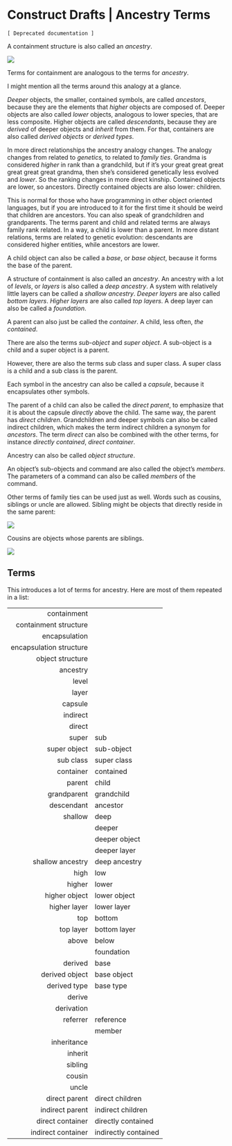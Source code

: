 ﻿Construct Drafts | Ancestry Terms
=================================

`[ Deprecated documentation ]`

A containment structure is also called an *ancestry*.

![](images/80.%20Ancestry%20Terms.001.png)

Terms for containment are analogous to the terms for *ancestry*.

I might mention all the terms around this analogy at a glance.

*Deeper* objects, the smaller, contained symbols, are called *ancestors*, because they are the elements that *higher* objects are composed of. Deeper objects are also called *lower* objects, analogous to lower species, that are less composite. Higher objects are called *descendants*, because they are *derived* of deeper objects and *inherit* from them. For that, containers are also called *derived objects* or *derived types*.

In more direct relationships the ancestry analogy changes. The analogy changes from related to *genetics,* to related to *family ties*. Grandma is considered *higher* in rank than a grandchild, but if it’s your great great great great great great grandma, then she’s considered genetically less evolved and *lower*. So the ranking changes in more direct kinship. Contained objects are lower, so ancestors. Directly contained objects are also lower: children.

This is normal for those who have programming in other object oriented languages, but if you are introduced to it for the first time it should be weird that children are ancestors. You can also speak of grandchildren and grandparents. The terms parent and child and related terms are always family rank related. In a way, a child is lower than a parent. In more distant relations, terms are related to genetic evolution: descendants are considered higher entities, while ancestors are lower.

A child object can also be called a *base*, or *base* *object*, because it forms the base of the parent.

A structure of containment is also called an *ancestry*. An ancestry with a lot of *levels*, or *layers* is also called a *deep ancestry*. A system with relatively little layers can be called a *shallow ancestry*. *Deeper layers* are also called *bottom layers*. *Higher layers* are also called *top layers*. A deep layer can also be called a *foundation*.

A parent can also just be called the *container*. A child, less often, *the contained*.

There are also the terms *sub-object* and *super object*. A sub-object is a child and a super object is a parent.

However, there are also the terms sub class and super class. A super class is a child and a sub class is the parent.

Each symbol in the ancestry can also be called a *capsule*, because it encapsulates other symbols.

The parent of a child can also be called the *direct parent*, to emphasize that it is about the capsule *directly* above the child. The same way, the parent has *direct children*. Grandchildren and deeper symbols can also be called indirect children, which makes the term indirect children a synonym for *ancestors*. The term *direct* can also be combined with the other terms, for instance *directly contained*, *direct container*.

Ancestry can also be called *object structure*.

An object’s sub-objects and command are also called the object’s *members*. The parameters of a command can also be called *members* of the command.

Other terms of family ties can be used just as well. Words such as cousins, siblings or uncle are allowed. Sibling might be objects that directly reside in the same parent:

![](images/80.%20Ancestry%20Terms.002.png)

Cousins are objects whose parents are siblings.

![](images/80.%20Ancestry%20Terms.003.png)

## Terms

This introduces a lot of terms for ancestry. Here are most of them repeated in a list:

|                         |                      |
|------------------------:|:---------------------|
|             containment |                      |
|   containment structure |                      |
|           encapsulation |                      |
| encapsulation structure |                      |
|        object structure |                      |
|                ancestry |                      |
|                   level |                      |
|                   layer |                      |
|                 capsule |                      |
|                indirect |                      |
|                  direct |                      |
|                   super | sub                  |
|            super object | sub-object           |
|               sub class | super class          |
|               container | contained            |
|                  parent | child                |
|             grandparent | grandchild           |
|              descendant | ancestor             |
|                 shallow | deep                 |
|                         | deeper               |
|                         | deeper object        |
|                         | deeper layer         |
|        shallow ancestry | deep ancestry        |
|                    high | low                  |
|                  higher | lower                |
|           higher object | lower object         |
|            higher layer | lower layer          |
|                     top | bottom               |
|               top layer | bottom layer         |
|                   above | below                |
|                         | foundation           |
|                 derived | base                 |
|          derived object | base object          |
|            derived type | base type            |
|                  derive |                      |
|              derivation |                      |
|                referrer | reference            |
|                         | member               |
|             inheritance |                      |
|                 inherit |                      |
|                 sibling |                      |
|                  cousin |                      |
|                   uncle |                      |
|           direct parent | direct children      |
|         indirect parent | indirect children    |
|        direct container | directly contained   |
|      indirect container | indirectly contained |